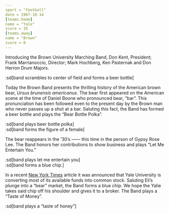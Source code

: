 ```yaml
---
sport = "football"
date = 1967-10-14
[teams.home]
name = "Yale"
score = 35
[teams.away]
name = "Brown"
score = 0
---
```


Introducing the Brown University Marching Band, Don Kent, President; Frank Marrianoccio, Director; Mark Hochberg, Ken Pasternak and Don Herron Drum Majors.

:sd[band scrambles to center of field and forms a beer bottle]

Today the Brown Band presents the thrilling history of the American brown bear, _Ursus brunensis americanus_. The bear first appeared on the American scene at the time of Daniel Boone who pronounced bear, “bar”. This pronunciation has been followed even to the present day by the Brown man who never passes up a shot at a bar. Saluting this fact, the Band has formed a beer bottle and plays the “Bear Bottle Polka”.

:sd[band plays beer bottle polka]\
:sd[band forms the figure of a female]

The bear reappears in the ’30’s —— this time in the person of Gypsy Rose Lee. The Band honors her contributions to show business and plays “Let Me Entertain You.”

:sd[band plays let me entertain you]\
:sd[band forms a blue chip.]

In a recent <u>New York Times</u> article it was announced that Yale University is converting most of its available funds into common stock. Saluting Eli’s plunge into a “bear” market, the Band forms a blue chip. We hope the Yalie takes said chip off his shoulder and gives it to a broker. The Band plays a “Taste of Money”.

:sd[band plays a “taste of honey”]
